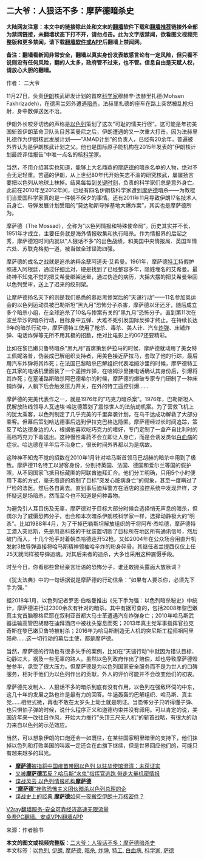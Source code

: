  <h2>二大爷：人狠话不多：摩萨德暗杀史</h2> <p class="notice"><b>大陆网友注意：本文中的链接除此处和文末的<a href="https://github.com/bannedbook/fanqiang" >翻墙</a>软件下载和<a href="https://github.com/killgcd/justmysocks/blob/master/README.md">翻墙推荐</a>链接外全部为禁网链接，未翻墙状态下打不开，请勿点击。此为文字版禁闻，欲看图文视频完整版和更多禁闻，请下载<a href="https://github.com/bannedbook/fanqiang">翻墙软件或APP</a>后翻墙上禁闻网。</p><p>备注：翻墙看新闻非常安全，翻墙以真实身份发表敏感言论有一定风险，但只看不说则没有任何风险，翻的人太多，政府管不过来，也不管。信息自由是天赋人权，请放心大胆的翻墙。</b></p>  <div class="entry"> <p>作者： 二大爷</p> <p id="conimg">11月27日，负责<a href="https://www.bannedbook.org/bnews/tag/%e4%bc%8a%e6%9c%97/" class="st_tag internal_tag" rel="tag" title="标签 伊朗 下的日志">伊朗</a>核武研发计划的首席<a href="https://www.bannedbook.org/bnews/tag/%e7%a7%91%e5%ad%a6%e5%ae%b6/" class="st_tag internal_tag" rel="tag" title="标签 科学家 下的日志">科学家</a>穆赫辛·法赫里扎德(Mohsen Fakhrizadeh)，在德黑兰郊外遭遇<a href="https://www.bannedbook.org/bnews/tag/%e6%9a%97%e6%9d%80/" class="st_tag internal_tag" rel="tag" title="标签 暗杀 下的日志">暗杀</a>，法赫里扎德的座车在路上突然被乱枪扫射，身中数弹送医不治。</p> <p>伊朗外长咬牙切齿的声称是<a href="https://www.bannedbook.org/bnews/tag/%e4%bb%a5%e8%89%b2%e5%88%97/" class="st_tag internal_tag" rel="tag" title="标签 以色列 下的日志">以色列</a>策划了这次&#8221;可耻的懦夫行径&#8221;。这可能是年初美国斩首伊朗革命卫队头目苏莱曼尼之后，伊朗遭遇的又一次重大打击。因为法赫里扎德作为伊朗核武发展计划——&#8221;AMAD计划&#8221;的负责人，已经有20余年，普遍被外界认为是伊朗核武计划之父。他也是国际原子能机构在2015年发表的&#8221;伊朗核计划最终评估报告&#8221;中唯一点名的核<span class='wp_keywordlink'><a href="https://www.bannedbook.org/forum11/topic309.html" title="禁片：“科学”的棍子" target="_blank">科学</a></span>家。</p> <p>当然，不用介绍其实也知道，能够上大名鼎鼎的摩<a href="https://www.bannedbook.org/bnews/tag/%e8%90%a8%e5%be%b7/" class="st_tag internal_tag" rel="tag" title="标签 萨德 下的日志">萨德</a>的暗杀名单的人物，绝对不会无足轻重。苦逼的伊朗，从上世纪80年代开始矢志不渝的研究核武，屡屡扬言要把以色列从地球上抹掉。结果每每到<span class='wp_keywordlink'><a href="https://www.bannedbook.org/forum2/topic151.html" title="关键时刻：李鹏日记" target="_blank">关键时刻</a></span>，负责的科学家们总是意外身亡。此前在2010年至2012年间，已经有四名伊朗核科学家遭到<a href="https://www.bannedbook.org/bnews/tag/%E6%91%A9%E8%90%A8%E5%BE%B7/" class="st_tag internal_tag" rel="tag" title="标签 摩萨德 下的日志">摩萨德</a>暗杀——为教棍们当爱国科学家真的是一件朝不保夕的事情。还有2011年11月导致伊朗17名技术人员身亡、导弹发展计划受阻的&#8221;莫达勒斯导弹基地大爆炸案&#8221;，其实也是摩萨德所为。</p>  <p>摩萨德（The Mossad），全称为&#8221;以色列情报和特殊使命局&#8221;。历史其实并不长，1951年才成立，主要任务就是海外情报收集和执行暗杀。作为情报界的后起之秀，摩萨德短时间内就以&#8221;人狠话不多&#8221;的出色战绩，和美国中央情报局、英国军情六处、苏联克格勃一道，被当做全球谍海四强。</p> <p>摩萨德的成名之战就是追杀纳粹余孽阿道夫·艾希曼。1961年，摩萨德<a href="https://www.bannedbook.org/bnews/tag/%e7%89%b9%e5%b7%a5/" class="st_tag internal_tag" rel="tag" title="标签 特工 下的日志">特工</a>持假护照进入阿根廷，通过仔细比对，硬是找到了已经整容多年，隐姓埋名的艾希曼。最终神不知鬼不觉的把艾希曼绑架迷晕，通过伪造的病历，大摇大摆的把艾希曼带回以色列受审，送上了迟来的绞刑架。</p> <p>让摩萨德扬名天下的则是我们熟悉的慕尼黑惨案后的&#8221;天谴行动&#8221;——11名参加奥运会的以色列运动员被巴勒斯坦&#8221;黑九月&#8221;恐怖分子杀害，摩萨德以牙还牙，随后成立多个暗杀小组，在全球追杀了10名与惨案有关的&#8221;黑九月&#8221;恐怖分子。直到第11次在波兰华沙的暗杀行动，目标身中五弹、大难不死引发国际反弹才终止。在持续长达9年的暗杀行动中，摩萨德特工使用了枪杀、毒杀、美人计、汽车<a href="https://www.bannedbook.org/bnews/tag/%e7%82%b8%e5%bc%b9/" class="st_tag internal_tag" rel="tag" title="标签 炸弹 下的日志">炸弹</a>、床铺炸弹、电话炸弹等无所不用其极的招数，绝对比电影上的007还要精彩。</p> <p>比如在黎巴嫩贝鲁特暗杀&#8221;黑九月&#8221;首席策划萨拉马的时候，摩萨德就动用了美女特工佩妮洛普，伪装成巴解组织支持者，用美色接近萨拉马，套取了他的行踪，最后用汽车炸弹将其炸死；在法国巴黎暗杀巴解组织代表哈姆沙里的时候，摩萨德特工在其家的电话机里面装了一个遥控炸弹，在哈姆沙里接电话确认其身份后，引爆将其炸死；在塞浦路斯暗杀阿巴德希尔的时候，摩萨德的爆破专家专门研制了一种床铺炸弹，人躺下后会触发压力开关，在外的特工遥控引爆……</p>  <p>摩萨德的完美代表作之一，就是1976年的&#8221;巧克力暗杀案&#8221;。1976年，巴勒斯坦人民解放阵线领导人瓦迪埃·哈达德策划了震惊世人的法航劫机案。为了营救飞机上的犹太乘客，以色列制定了几乎完美的千里奔袭计划，在乌干达成功解救了大部分乘客。但幕后策划哈达德事后逃到伊拉克巴格达隐匿。摩萨德经过长时间追踪，策反了哈达德身边的人，根据他喜欢吃巧克力的嗜好，专门定制了一盒产自比利时的高档巧克力下毒送出。这种慢性毒药不会立即让人身亡，而是会诱发类似<a href="https://www.bannedbook.org/bnews/tag/%E7%99%BD%E8%A1%80%E7%97%85/" class="st_tag internal_tag" rel="tag" title="标签 白血病 下的日志">白血病</a>的症状。哈达德在半年后不治身亡，很长时间外界都以为是病故。</p> <p>这种神不知鬼不觉的招数在2010年1月针对哈马斯首领马巴胡赫的暗杀中用到了极致。摩萨德11名特工以游客身份，分别持英国、法国、德国和爱尔兰等国的假护照，从不同国家飞抵目标藏匿的阿联酋迪拜汇合。他们分工明确，只用5个小时便用下毒的方式，毫无痕迹的炮制了目标&#8221;突发心脏病身亡&#8221;的假象，甚至一度瞒过了尸检的法医。然后各自离去。直到事后迪拜警方在酒店的监控系统中发现异样，才怀疑这是场暗杀，然而至今也不知道是何种毒物。</p> <p>为避免引人耳目伤及无辜，摩萨德对于目标大部分时候会选择悄无声息的暗杀，但偶尔为了威慑恐怖分子，也会和本次暗杀伊朗核科学家一样，选择动静极大的&#8221;明杀&#8221;。比如1988年4月，为了干掉巴勒斯坦解放组织的干将阿布·杰哈德，摩萨德特工潜入突尼斯，先是用高科技的干扰装置切断了目标所在地区所有通讯信号，然后破门而入，十几个抢手对着朝杰哈德连开52枪。又如2004年在公众场合用直升机发射3枚导弹直接将哈马斯精神领袖哈辛炸的粉身碎骨。其继任者兰提西仅仅上任25天就同样被导弹追魂。对其后来者的追杀，大多也采用这种震慑手段。</p> <p>时至今日，你看那些曾经豪言壮语的恐怖分子，谁还敢抛头露面大放厥词？</p>  <p>《犹太法典》中的一句话据说是摩萨德的行动信条：&#8221;如果有人要杀你，必须先下手为强。&#8221;</p> <p>据2018年1月，以色列记者罗恩·伯格曼推出《先下手为强：以色列暗杀秘史》中统计，摩萨德进行过2300余次有针对的暗杀。其中有据可查的，包括2008年黎巴嫩真主党首脑穆格尼耶在叙利亚首都大马士革遭遇汽车炸弹身亡；2010年哈马斯武器运输高管巴胡赫在迪拜酒店中被枕头窒息而死；2013年真主党军事指挥官拉克奇斯在黎巴嫩贝鲁特被射杀；2016年为哈马斯制造无人机的突尼斯工程师祖阿里殒命……这一切行动的幕后主使，都是摩萨德。</p> <p>当然，摩萨德的行动也有很多失手的案例，比如在&#8221;天谴行动&#8221;中就因为错认目标、动静过大，祸及一些无辜的路人。虽然以色列政府作出了赔偿，却也导致摩萨德毁誉参半，承受了很大压力。但摩萨德是为以色列国家安全服务而不是为世人的口碑服务，相对于他们为以色列作出的贡献，外人的评价可能并不会改变他们的初衷。</p> <p>摩萨德先发制人、人狠话不多的暗杀到底有没有作用，以色列在强敌环伺的中东，这几十年的发展之路也许是最有力的回答。牛逼轰轰的巴解组织、哈马斯、真主党……相继式微，再也不敢在太岁头上动土就是明证。当恐怖分子只听得懂子弹、也只惧怕子弹的时候，说什么程序正义和道德约束并没有卵用。可以肯定的说，美国近年来一改往日作风，开始大力推行&#8221;头顶三尺无人机&#8221;的斩首战略，有很大的动力来自以色列的示范效应。</p>  <p>当然，可以想象伊朗的口炮还会一如既往，在某些国家明里暗里的支持下，他们抹掉以色列和打败美国的叫嚣一定还会在血旗下继续，但是世界回应他们的，可能只有越来越多的耳光。</p> <ul class='op-related-articles' title='相关阅读'> <li><a href='https://www.bannedbook.org/bnews/headline/20201028/1421833.html' target='_blank'><b>摩萨德</b>被指将中国疫苗带回以色列 以驻华使馆澄清：未获证实</a></li> <li><a href='https://www.bannedbook.org/bnews/topimagenews/20200712/1359598.html' target='_blank'>又被<b>摩萨德</b>策反？哈马斯“水鬼”指挥官逃跑 带走大量机密情报</a></li> <li><a href='https://www.bannedbook.org/bnews/cbnews/20190413/1113048.html' target='_blank'>谍战风云 以色列情报机构<b>摩萨德</b></a></li> <li><a href='https://www.bannedbook.org/bnews/worldnews/20180606/953707.html' target='_blank'>“<b>摩萨德</b>”挫败恐怖主义团伙暗杀以色列总理的企</a></li> <li><a href='https://www.bannedbook.org/bnews/comments/20180528/948942.html' target='_blank'>谍战史上的经典 <b>摩萨德</b>如何一夜搬空伊朗十万核密件？</a></li> </ul> <p class="texttj"> <a href="https://www.bannedbook.org/forum23/topic22702.html" target="_blank">V2ray翻墙服务-安全可靠经济高速无限流量</a><br/> <a href="https://github.com/bannedbook/fanqiang/wiki/%E7%A6%81%E9%97%BB%E7%BD%91%E5%AE%89%E5%8D%93%E7%BF%BB%E5%A2%99%E6%96%B0%E9%97%BBAPP" target="_blank">免费PC翻墙、安卓VPN翻墙APP</a></p><p> 来源：作者脸书 </p><a name='sharetosocial'></a>       <div><b>本文的图文或视频完整版</b>：<a href='https://www.bannedbook.org/bnews/comments/20201129/1438963.html'>二大爷：人狠话不多：摩萨德暗杀史</a></div>  </div><!--END ENTRY--> <div class="postfooter"> <div>本文标签：<a href="https://www.bannedbook.org/bnews/tag/%e4%bb%a5%e8%89%b2%e5%88%97/" rel="tag">以色列</a>, <a href="https://www.bannedbook.org/bnews/tag/%e4%bc%8a%e6%9c%97/" rel="tag">伊朗</a>, <a href="https://www.bannedbook.org/bnews/tag/%E6%91%A9%E8%90%A8%E5%BE%B7/" rel="tag">摩萨德</a>, <a href="https://www.bannedbook.org/bnews/tag/%e6%9a%97%e6%9d%80/" rel="tag">暗杀</a>, <a href="https://www.bannedbook.org/bnews/tag/%e7%82%b8%e5%bc%b9/" rel="tag">炸弹</a>, <a href="https://www.bannedbook.org/bnews/tag/%e7%89%b9%e5%b7%a5/" rel="tag">特工</a>, <a href="https://www.bannedbook.org/bnews/tag/%E7%99%BD%E8%A1%80%E7%97%85/" rel="tag">白血病</a>, <a href="https://www.bannedbook.org/bnews/tag/%e7%a7%91%e5%ad%a6%e5%ae%b6/" rel="tag">科学家</a>, <a href="https://www.bannedbook.org/bnews/tag/%e8%90%a8%e5%be%b7/" rel="tag">萨德</a></div>  </div><!--END POSTFOOTER--> 